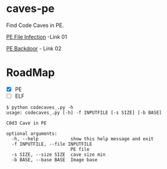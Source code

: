# caves-pe
Find Code Caves in PE.


[PE File Infection](https://0x00sec.org/t/pe-file-infection/401) -Link 01 

[PE Backdoor](https://pentest.blog/art-of-anti-detection-2-pe-backdoor-manufacturing/) - Link 02

# RoadMap
- [x] PE 
- [ ] ELF 
```
$ python codecaves_.py -h
usage: codecaves_.py [-h] -f INPUTFILE [-s SIZE] [-b BASE]

C0d3 Cave in PE

optional arguments:
  -h, --help            show this help message and exit
  -f INPUTFILE, --file INPUTFILE
                        PE file
  -s SIZE, --size SIZE  cave size min
  -b BASE, --base BASE  Image base
```
